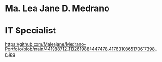 # Ma. Lea Jane D. Medrano
# IT Specialist
https://github.com/Maleajane/Medrano-Portfolio/blob/main/441988712_1132619884447478_4176310865170617398_n.jpg


